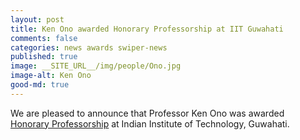 ```yaml
---
layout: post
title: Ken Ono awarded Honorary Professorship at IIT Guwahati
comments: false
categories: news awards swiper-news
published: true
image: __SITE_URL__/img/people/Ono.jpg
image-alt: Ken Ono
good-md: true
---
```


We are pleased to announce that Professor Ken Ono was awarded [Honorary Professorship](https://www.iitg.ac.in/maths/people/honorary_faculty.htm) at Indian Institute of Technology, Guwahati.
